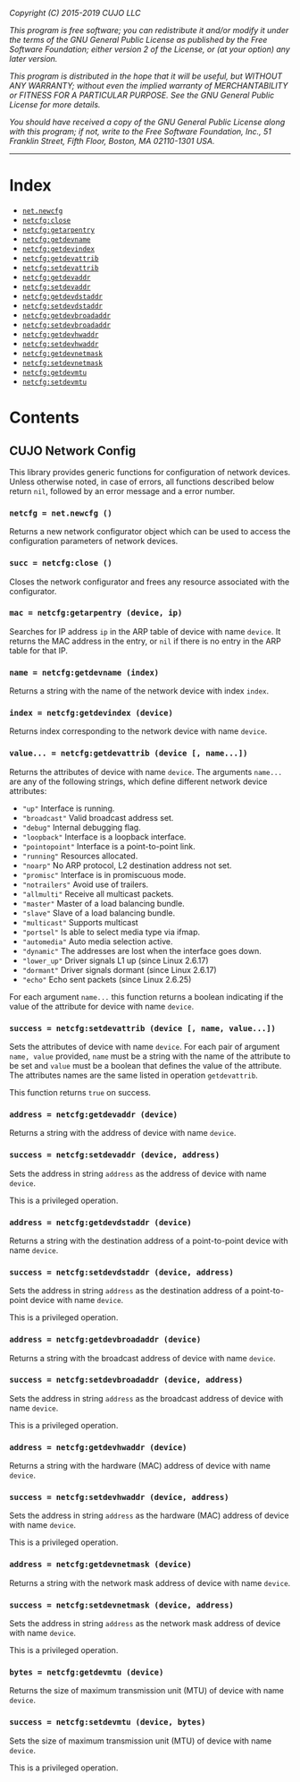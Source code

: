 _Copyright (C) 2015-2019  CUJO LLC_

_This program is free software; you can redistribute it and/or modify_
_it under the terms of the GNU General Public License as published by_
_the Free Software Foundation; either version 2 of the License, or_
_(at your option) any later version._

_This program is distributed in the hope that it will be useful,_
_but WITHOUT ANY WARRANTY; without even the implied warranty of_
_MERCHANTABILITY or FITNESS FOR A PARTICULAR PURPOSE.  See the_
_GNU General Public License for more details._

_You should have received a copy of the GNU General Public License along_
_with this program; if not, write to the Free Software Foundation, Inc.,_
_51 Franklin Street, Fifth Floor, Boston, MA 02110-1301 USA._
- - -

Index
=====

- [`net.newcfg`](#netcfg--netnewcfg-)
- [`netcfg:close`](#succ--netcfgclose-)
- [`netcfg:getarpentry`](#mac--netcfggetarpentry-device--ip)
- [`netcfg:getdevname`](#name--netcfggetdevname-index)
- [`netcfg:getdevindex`](#index--netcfggetdevindex-device)
- [`netcfg:getdevattrib`](#value--netcfggetdevattrib-device--name)
- [`netcfg:setdevattrib`](#success--netcfgsetdevattrib-device--name--value)
- [`netcfg:getdevaddr`](#address--netcfggetdevaddr-device)
- [`netcfg:setdevaddr`](#success--netcfgsetdevaddr-device--address)
- [`netcfg:getdevdstaddr`](#address--netcfggetdevdstaddr-device)
- [`netcfg:setdevdstaddr`](#success--netcfgsetdevdstaddr-device--address)
- [`netcfg:getdevbroadaddr`](#address--netcfggetdevbroadaddr-device)
- [`netcfg:setdevbroadaddr`](#success--netcfgsetdevbroadaddr-device--address)
- [`netcfg:getdevhwaddr`](#address--netcfggetdevhwaddr-device)
- [`netcfg:setdevhwaddr`](#success--netcfgsetdevhwaddr-device--address)
- [`netcfg:getdevnetmask`](#address--netcfggetdevnetmask-device)
- [`netcfg:setdevnetmask`](#success--netcfgsetdevnetmask-device--address)
- [`netcfg:getdevmtu`](#bytes--netcfggetdevmtu-device)
- [`netcfg:setdevmtu`](#success--netcfgsetdevmtu-device--bytes)

Contents
========

CUJO Network Config
-------------------

This library provides generic functions for configuration of network devices.
Unless otherwise noted, in case of errors, all functions described below return `nil`, followed by an error message and a error number.

### `netcfg = net.newcfg ()`

Returns a new network configurator object which can be used to access the configuration parameters of network devices.

### `succ = netcfg:close ()`

Closes the network configurator and frees any resource associated with the configurator.

### `mac = netcfg:getarpentry (device, ip)`

Searches for IP address `ip` in the ARP table of device with name `device`.
It returns the MAC address in the entry, or `nil` if there is no entry in the ARP table for that IP.

### `name = netcfg:getdevname (index)`

Returns a string with the name of the network device with index `index`.

### `index = netcfg:getdevindex (device)`

Returns index corresponding to the network device with name `device`.

### `value... = netcfg:getdevattrib (device [, name...])`

Returns the attributes of device with name `device`.
The arguments `name...` are any of the following strings, which define different network device attributes:

- `"up"`          Interface is running.
- `"broadcast"`   Valid broadcast address set.
- `"debug"`       Internal debugging flag.
- `"loopback"`    Interface is a loopback interface.
- `"pointopoint"` Interface is a point-to-point link.
- `"running"`     Resources allocated.
- `"noarp"`       No ARP protocol, L2 destination address not set.
- `"promisc"`     Interface is in promiscuous mode.
- `"notrailers"`  Avoid use of trailers.
- `"allmulti"`    Receive all multicast packets.
- `"master"`      Master of a load balancing bundle.
- `"slave"`       Slave of a load balancing bundle.
- `"multicast"`   Supports multicast
- `"portsel"`     Is able to select media type via ifmap.
- `"automedia"`   Auto media selection active.
- `"dynamic"`     The addresses are lost when the interface goes down.
- `"lower_up"`    Driver signals L1 up (since Linux 2.6.17)
- `"dormant"`     Driver signals dormant (since Linux 2.6.17)
- `"echo"`        Echo sent packets (since Linux 2.6.25)

For each argument `name...` this function returns a boolean indicating if the value of the attribute for device with name `device`.

### `success = netcfg:setdevattrib (device [, name, value...])`

Sets the attributes of device with name `device`.
For each pair of argument `name, value` provided, `name` must be a string with the name of the attribute to be set and `value` must be a boolean that defines the value of the attribute.
The attributes names are the same listed in operation `getdevattrib`.

This function returns `true` on success.

### `address = netcfg:getdevaddr (device)`

Returns a string with the address of device with name `device`.

### `success = netcfg:setdevaddr (device, address)`

Sets the address in string `address` as the address of device with name `device`.

This is a privileged operation.

### `address = netcfg:getdevdstaddr (device)`

Returns a string with the destination address of a point-to-point device with name `device`.

### `success = netcfg:setdevdstaddr (device, address)`

Sets the address in string `address` as the destination address of a point-to-point device with name `device`.

This is a privileged operation.

### `address = netcfg:getdevbroadaddr (device)`

Returns a string with the broadcast address of device with name `device`.

### `success = netcfg:setdevbroadaddr (device, address)`

Sets the address in string `address` as the broadcast address of device with name `device`.

This is a privileged operation.

### `address = netcfg:getdevhwaddr (device)`

Returns a string with the hardware (MAC) address of device with name `device`.

### `success = netcfg:setdevhwaddr (device, address)`

Sets the address in string `address` as the hardware (MAC) address of device with name `device`.

This is a privileged operation.

### `address = netcfg:getdevnetmask (device)`

Returns a string with the network mask address of device with name `device`.

### `success = netcfg:setdevnetmask (device, address)`

Sets the address in string `address` as the network mask address of device with name `device`.

This is a privileged operation.

### `bytes = netcfg:getdevmtu (device)`

Returns the size of maximum transmission unit (MTU) of device with name `device`.

### `success = netcfg:setdevmtu (device, bytes)`

Sets the size of maximum transmission unit (MTU) of device with name `device`.

This is a privileged operation.
